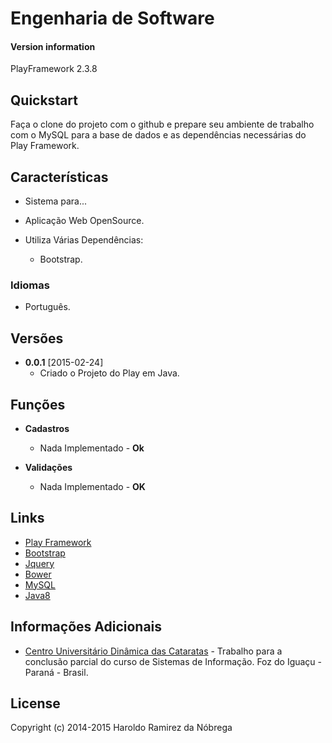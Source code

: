 # Engenharia de Software

#### Version information
PlayFramework 2.3.8

## Quickstart
Faça o clone do projeto com o github e prepare seu ambiente de trabalho com o MySQL para a base de dados e as dependências necessárias do Play Framework.

## Características

* Sistema para...
* Aplicação Web OpenSource.
* Utiliza Várias Dependências:

	* Bootstrap.


### Idiomas
* Português.

## Versões
* **0.0.1** [2015-02-24]
  * Criado o Projeto do Play em Java.

## Funções
* **Cadastros**
  * Nada Implementado - **Ok**

* **Validações**
  * Nada Implementado - **OK**

## Links

* [Play Framework](https://www.playframework.com/)
* [Bootstrap](http://getbootstrap.com/)
* [Jquery](http://jquery.com/)
* [Bower](http://bower.io/)
* [MySQL](http://www.mysql.com/)
* [Java8](http://www.oracle.com/technetwork/java/javase/downloads/jdk8-downloads-2133151.html)


## Informações Adicionais
* [Centro Universitário Dinâmica das Cataratas](http://www.udc.edu.br/v3/udc/) - Trabalho para a conclusão parcial do curso de Sistemas de Informação. Foz do Iguaçu - Paraná - Brasil.

## License

Copyright (c) 2014-2015 Haroldo Ramirez da Nóbrega
